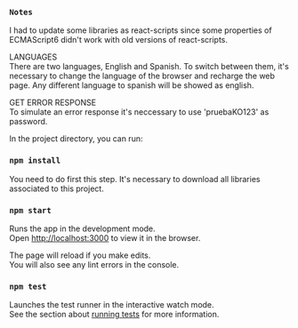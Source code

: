 ### `Notes`

I had to update some libraries as react-scripts since some properties of ECMAScript6 didn't work with old versions of react-scripts.

LANGUAGES<br>
There are two languages, English and Spanish. To switch between them, it's necessary to change the language of the browser and recharge the web page.
Any different language to spanish will be showed as english.

GET ERROR RESPONSE<br>
To simulate an error response it's neccessary to use 'pruebaKO123' as password.

In the project directory, you can run:

### `npm install`

You need to do first this step. It's necessary to download all libraries associated to this project.

### `npm start`

Runs the app in the development mode.<br>
Open [http://localhost:3000](http://localhost:3000) to view it in the browser.

The page will reload if you make edits.<br>
You will also see any lint errors in the console.

### `npm test`

Launches the test runner in the interactive watch mode.<br>
See the section about [running tests](https://facebook.github.io/create-react-app/docs/running-tests) for more information.
